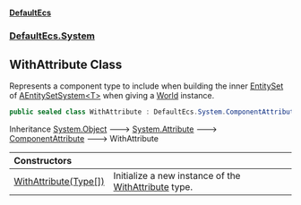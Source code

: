 #### [DefaultEcs](DefaultEcs.md 'DefaultEcs')
### [DefaultEcs.System](DefaultEcs.md#DefaultEcs.System 'DefaultEcs.System')

## WithAttribute Class

Represents a component type to include when building the inner [EntitySet](EntitySet.md 'DefaultEcs.EntitySet') of [AEntitySetSystem&lt;T&gt;](AEntitySetSystem_T_.md 'DefaultEcs.System.AEntitySetSystem<T>') when giving a [World](World.md 'DefaultEcs.World') instance.

```csharp
public sealed class WithAttribute : DefaultEcs.System.ComponentAttribute
```

Inheritance [System.Object](https://docs.microsoft.com/en-us/dotnet/api/System.Object 'System.Object') &#129106; [System.Attribute](https://docs.microsoft.com/en-us/dotnet/api/System.Attribute 'System.Attribute') &#129106; [ComponentAttribute](ComponentAttribute.md 'DefaultEcs.System.ComponentAttribute') &#129106; WithAttribute

| Constructors | |
| :--- | :--- |
| [WithAttribute(Type[])](WithAttribute.WithAttribute(Type[]).md 'DefaultEcs.System.WithAttribute.WithAttribute(System.Type[])') | Initialize a new instance of the [WithAttribute](WithAttribute.md 'DefaultEcs.System.WithAttribute') type. |

